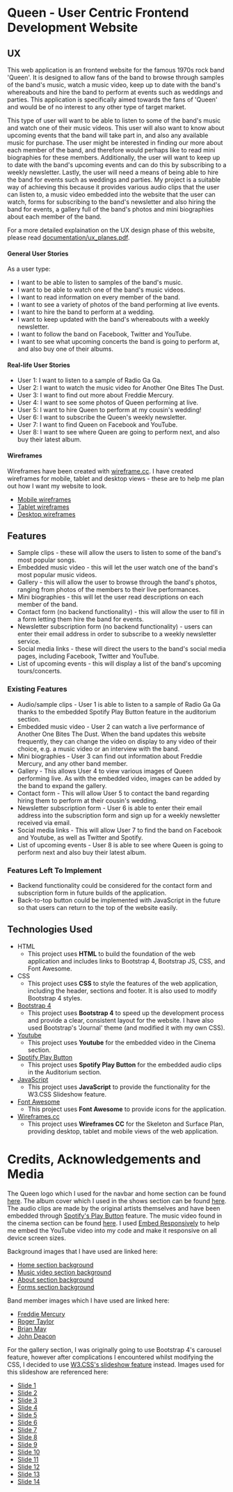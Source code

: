 # Queen - User Centric Frontend Development Website

## UX

This web application is an frontend website for the famous 1970s rock band 'Queen'. It is designed to allow fans of the band to browse through samples of the band's music, watch a music video, keep up to date with the band's whereabouts and hire the band to perform at events such as weddings and parties. This application is specifically aimed towards the fans of 'Queen' and would be of no interest to any other type of target market.

This type of user will want to be able to listen to some of the band's music and watch one of their music videos. This user will also want to know about upcoming events that the band will take part in, and also any available music for purchase. The user might be interested in finding our more about each member of the band, and therefore would perhaps like to read mini biographies for these members. Additionally, the user will want to keep up to date with the band's upcoming events and can do this by subscribing to a weekly newsletter. Lastly, the user will need a means of being able to hire the band for events such as weddings and parties. My project is a suitable way of achieving this because it provides various audio clips that the user can listen to, a music video embedded into the website that the user can watch, forms for subscribing to the band's newsletter and also hiring the band for events, a gallery full of the band's photos and mini biographies about each member of the band. 

For a more detailed explaination on the UX design phase of this website, please read [documentation/ux_planes.pdf](documentation/ux_planes.pdf). 

#### General User Stories

As a user type:
 - I want to be able to listen to samples of the band's music.
 - I want to be able to watch one of the band's music videos.
 - I want to read information on every member of the band.
 - I want to see a variety of photos of the band performing at live events.
 - I want to hire the band to perform at a wedding.
 - I want to keep updated with the band's whereabouts with a weekly newsletter.
 - I want to follow the band on Facebook, Twitter and YouTube.
 - I want to see what upcoming concerts the band is going to perform at, and also buy one of their albums.

#### Real-life User Stories

 - User 1: I want to listen to a sample of Radio Ga Ga.
 - User 2: I want to watch the music video for Another One Bites The Dust.
 - User 3: I want to find out more about Freddie Mercury.
 - User 4: I want to see some photos of Queen performing at live.
 - User 5: I want to hire Queen to perform at my cousin's wedding!
 - User 6: I want to subscribe the Queen's weekly newsletter.
 - User 7: I want to find Queen on Facebook and YouTube.
 - User 8: I want to see where Queen are going to perform next, and also buy their latest album.

#### Wireframes

Wireframes have been created with [wireframe.cc](https://wireframe.cc/). I have created wireframes for mobile, tablet and desktop views - these are to help me plan out how I want my website to look.
 - [Mobile wireframes](documentation/mobile_wireframes)
 - [Tablet wireframes](documentation/tablet_wireframes)
 - [Desktop wireframes](documentation/desktop_wireframes)

## Features

 - Sample clips - these will allow the users to listen to some of the band's most popular songs.
 - Embedded music video - this will let the user watch one of the band's most popular music videos.
 - Gallery - this will allow the user to browse through the band's photos, ranging from photos of the members to their live performances.
 - Mini biographies - this will let the user read descriptions on each member of the band.
 - Contact form (no backend functionality) - this will allow the user to fill in a form letting them hire the band for events.
 - Newsletter subscription form (no backend functionality) - users can enter their email address in order to subscribe to a weekly newsletter service.
 - Social media links - these will direct the users to the band's social media pages, including Facebook, Twitter and YouTube.
 - List of upcoming events - this will display a list of the band's upcoming tours/concerts.

### Existing Features 
 - Audio/sample clips - User 1 is able to listen to a sample of Radio Ga Ga thanks to the embedded Spotify Play Button feature in the auditorium section.
 - Embedded music video - User 2 can watch a live performance of Another One Bites The Dust. When the band updates this website frequently, they can change the video on display to any video of their choice, e.g. a music video or an interview with the band.
 - Mini biographies - User 3 can find out information about Freddie Mercury, and any other band member. 
 - Gallery - This allows User 4 to view various images of Queen performing live. As with the embedded video, images can be added by the band to expand the gallery.
 - Contact form - This will allow User 5 to contact the band regarding hiring them to perform at their cousin's wedding.
 - Newsletter subscription form - User 6 is able to enter their email address into the subscription form and sign up for a weekly newsletter received via email.
 - Social media links - This will allow User 7 to find the band on Facebook and Youtube, as well as Twitter and Spotify.
 - List of upcoming events - User 8 is able to see where Queen is going to perform next and also buy their latest album.

### Features Left To Implement
 - Backend functionality could be considered for the contact form and subscription form in future builds of the application.
 - Back-to-top button could be implemented with JavaScript in the future so that users can return to the top of the website easily.

## Technologies Used
- HTML
    - This project uses **HTML** to build the foundation of the web application and includes links to Bootstrap 4, Bootstrap JS, CSS, and Font Awesome.
- CSS
    - This project uses **CSS** to style the features of the web application, including the header, sections and footer. It is also used to modify Bootstrap 4 styles.
- [Bootstrap 4](https://getbootstrap.com/)
    - This project uses **Bootstrap 4** to speed up the development process and provide a clear, consistent layout for the website. I have also used Bootstrap's 'Journal' theme (and modified it with my own CSS).
- [Youtube](https://www.youtube.com/)
    - This project uses **Youtube** for the embedded video in the Cinema section.
- [Spotify Play Button](https://developer.spotify.com/documentation/widgets/generate/play-button/)
    - This project uses **Spotify Play Button** for the embedded audio clips in the Auditorium section.
- [JavaScript](https://www.javascript.com/)
    - This project uses **JavaScript** to provide the functionality for the W3.CSS Slideshow feature.
- [Font Awesome](https://fontawesome.com/)
    - This project uses **Font Awesome** to provide icons for the application.
- [Wireframes.cc](https://wireframe.cc/)
    - This project uses **Wireframes CC** for the Skeleton and Surface Plan, providing desktop, tablet and mobile views of the web application.

# Credits, Acknowledgements and Media

The Queen logo which I used for the navbar and home section can be found [here](https://upload.wikimedia.org/wikipedia/commons/7/74/Queen_Logo.png).
The album cover which I used in the shows section can be found [here](https://dvfnvgxhycwzf.cloudfront.net/media/SharedImage/image500/.f795-N2T/SharedImage-13049.jpg?t=e8cd0e49e6e9cd5df0d5).
The audio clips are made by the original artists themselves and have been embedded through [Spotify's Play Button](https://developer.spotify.com/documentation/widgets/generate/play-button/) feature.
The music video found in the cinema section can be found [here](https://youtu.be/NVIbCvfkO3E). I used [Embed Responsively](https://embedresponsively.com/) to help me embed the YouTube video into my code and make it responsive on all device screen sizes.

Background images that I have used are linked here:
 - [Home section background](https://www.rollingstone.com/wp-content/uploads/2018/06/queen-news-of-the-world-opener-c5bda6ed-0bdf-42c0-8d93-7b29ec5c4259.jpg?crop=900:600&width=440)
 - [Music video section background](https://cdn.cnn.com/cnn/interactive/2018/11/opinions/queen-live-aid-cnnphotos/media/01.jpg)
 - [About section background](http://images.tritondigitalcms.com/6616/sites/395/2019/01/09164809/GettyImages-2636592.jpg)
 - [Forms section background](http://www.asset1.net/tv/pictures/show/queen-live-in-budapest/Queen-Live-In-Budapest-02-16x9-1.jpg)

Band member images which I have used are linked here:
 - [Freddie Mercury](https://media.them.us/photos/5afc954001bb27001030e020/master/w_1280,c_limit/GettyImages-75509443.jpg)
 - [Roger Taylor](https://www.udiscovermusic.com/wp-content/uploads/2019/04/Queen-Roger-Taylor.jpg)
 - [Brian May](https://images.radiox.co.uk/images/34052?width=5261&crop=16_9&signature=yMKBDrExPGdpdgarU1jm83FLJjk=)
 - [John Deacon](http://www.queenonline.com/global/assets/modules/site/images/band/john_bio3.jpg)

For the gallery section, I was originally going to use Bootstrap 4's carousel feature, however after complications I encountered whilst modifying the CSS, I decided to use [W3.CSS's slideshow feature](https://www.w3schools.com/w3css/w3css_slideshow.asp) instead. Images used for this slideshow are referenced here:
 - [Slide 1](http://www.queenonline.com/global/assets/modules/site/images/gallery/1975_001.jpg)
 - [Slide 2](http://www.queenonline.com/global/assets/modules/site/images/gallery/1976_002.jpg)
 - [Slide 3](http://www.queenonline.com/global/assets/modules/site/images/gallery/1977_002.jpg)
 - [Slide 4](http://www.queenonline.com/global/assets/modules/site/images/gallery/1978_003.jpg)
 - [Slide 5](http://www.queenonline.com/global/assets/modules/site/images/gallery/1980_003.jpg)
 - [Slide 6](http://www.queenonline.com/global/assets/modules/site/images/gallery/1981_002.jpg)
 - [Slide 7](http://www.queenonline.com/global/assets/modules/site/images/gallery/1981_004.jpg)
 - [Slide 8](http://www.queenonline.com/global/assets/modules/site/images/gallery/1984_008.jpg)
 - [Slide 9](http://www.queenonline.com/global/assets/modules/site/images/gallery/1985_006.jpg)
 - [Slide 10](http://www.queenonline.com/global/assets/modules/site/images/gallery/1986_006.jpg)
 - [Slide 11](http://www.queenonline.com/global/assets/modules/site/images/gallery/1986_012.jpg)
 - [Slide 12](http://www.queenonline.com/global/assets/modules/site/images/gallery/1986_016.jpg)
 - [Slide 13](http://www.queenonline.com/global/assets/modules/site/images/gallery/1986_028.jpg)
 - [Slide 14](http://www.queenonline.com/global/assets/modules/site/images/gallery/2014.JPG)